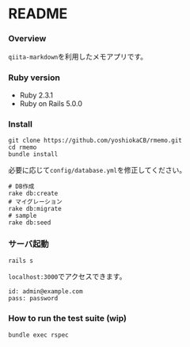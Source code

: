 # README

### Overview

`qiita-markdown`を利用したメモアプリです。

### Ruby version

* Ruby 2.3.1
* Ruby on Rails 5.0.0

### Install

```
git clone https://github.com/yoshiokaCB/rmemo.git
cd rmemo
bundle install
```

必要に応じて`config/database.yml`を修正してください。


```
# DB作成
rake db:create
# マイグレーション
rake db:migrate
# sample
rake db:seed
```

### サーバ起動

```
rails s
```
`localhost:3000`でアクセスできます。

```
id: admin@example.com
pass: password
```

### How to run the test suite (wip)

```
bundle exec rspec
```



